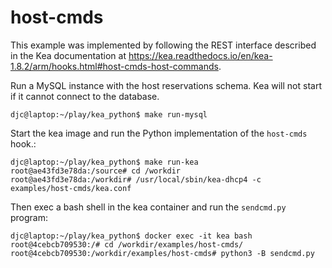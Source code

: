 # host-cmds
This example was implemented by following the REST interface described in the Kea
documentation at https://kea.readthedocs.io/en/kea-1.8.2/arm/hooks.html#host-cmds-host-commands.

Run a MySQL instance with the host reservations schema.  Kea will not start if it cannot connect
to the database.
```
djc@laptop:~/play/kea_python$ make run-mysql
```

Start the kea image and run the Python implementation of the `host-cmds` hook.:
```
djc@laptop:~/play/kea_python$ make run-kea
root@ae43fd3e78da:/source# cd /workdir
root@ae43fd3e78da:/workdir# /usr/local/sbin/kea-dhcp4 -c examples/host-cmds/kea.conf
```

Then exec a bash shell in the kea container and run the `sendcmd.py` program:
```
djc@laptop:~/play/kea_python$ docker exec -it kea bash
root@4cebcb709530:/# cd /workdir/examples/host-cmds/
root@4cebcb709530:/workdir/examples/host-cmds# python3 -B sendcmd.py 
```
